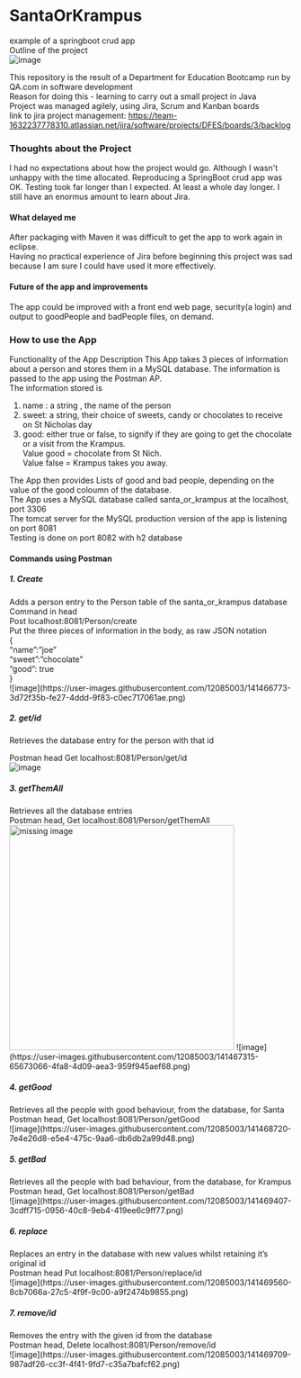 # SantaOrKrampus
example of a springboot crud app</br>
Outline of the project</br>
![image](https://user-images.githubusercontent.com/12085003/141465356-b9c64436-f56c-46d4-b884-b1caf95dce5f.png)</br>

This repository is the result of a Department for Education Bootcamp run by QA.com in software development</br>
Reason for doing this - learning to carry out a small project in Java</br>
Project was managed agilely, using Jira, Scrum and Kanban boards</br>
link to jira project management: 
https://team-1632237778310.atlassian.net/jira/software/projects/DFES/boards/3/backlog </br>
<h3>Thoughts about the Project</h3>
I had no expectations about how the project would go. Although I wasn't unhappy with the time allocated. 
Reproducing a SpringBoot crud app was OK. Testing took far longer than I expected. At least a whole day longer. I still have an enormus amount to learn about Jira.
<h4>What delayed me</h4>
After packaging with Maven it was difficult to get the app to work again in eclipse.</br>
Having no practical experience of Jira before beginning this project was sad because I am sure I could have used it more effectively.</br>
<h4>Future of the app and improvements</h4>
The app could be improved with a front end web page, security(a login) and output to goodPeople and badPeople files, on demand.
<h3>How to use the App</h3>
Functionality of the App
Description
This App takes 3 pieces of information about a person and stores them in a MySQL database. The information is passed to the app using the Postman AP.<br>
The information stored is <br>
<ol>
  <li>name : a string , the name of the person</li>
  <li>sweet: a string, their choice of sweets, candy or chocolates to receive on St Nicholas day</li>
<li>good: either true or false, to signify if they are going to get the chocolate or a visit from the Krampus.<br> Value good = chocolate from St Nich.<br> Value false = Krampus takes you away.</li>
  </ol>
The App then provides Lists of good and bad people, depending on the value of the good coloumn of the database.<br>
The App uses a MySQL database called santa_or_krampus at the localhost, port 3306<br>
The tomcat server for the MySQL production version of the app is listening on port 8081<br>
Testing is done on port 8082 with h2 database<br>
 <h4>Commands using Postman</h4>
<h5>1. Create </h5>
Adds a person entry to the Person table of the santa_or_krampus database<br>
Command in head<br>
Post   localhost:8081/Person/create<br>
Put the three pieces of information in the body, as raw JSON notation<br>
{<br>
“name”:”joe”<br>
“sweet”:”chocolate”<br>
“good”: true<br>
}<br>
![image](https://user-images.githubusercontent.com/12085003/141466773-3d72f35b-fe27-4ddd-9f83-c0ec717061ae.png)<br>
<h5>2. get/id</h5>
Retrieves the database entry for the person with that id<br>

Postman head Get  localhost:8081/Person/get/id<br>
![image](https://user-images.githubusercontent.com/12085003/141466988-fd6ac6d1-ad4b-4b6d-b49d-4d152011996e.png)<br>
<h5>3. getThemAll</h5>
Retrieves all the database entries<br>
Postman head,  Get localhost:8081/Person/getThemAll<br>
<img src="https://user-images.githubusercontent.com/12085003/141467315-65673066-4fa8-4d09-aea3-959f945aef68.png" height="400" alt="missing image">
![image](https://user-images.githubusercontent.com/12085003/141467315-65673066-4fa8-4d09-aea3-959f945aef68.png)<br>

<h5>4. getGood</h5>
Retrieves all the people with good behaviour, from the database, for Santa<br>
Postman head, Get localhost:8081/Person/getGood<br>
![image](https://user-images.githubusercontent.com/12085003/141468720-7e4e26d8-e5e4-475c-9aa6-db6db2a99d48.png)<br>
<h5>5. getBad</h5>
Retrieves all the people with bad behaviour, from the database, for Krampus<br>
Postman head, Get localhost:8081/Person/getBad<br>
![image](https://user-images.githubusercontent.com/12085003/141469407-3cdff715-0956-40c8-9eb4-419ee6c9ff77.png)<br>
<h5>6. replace</h5>
Replaces an entry in the database with new values whilst retaining it’s original id<br>
Postman head Put localhost:8081/Person/replace/id<br>
![image](https://user-images.githubusercontent.com/12085003/141469560-8cb7066a-27c5-4f9f-9c00-a9f2474b9855.png)<br>
<h5>7. remove/id</h5>
Removes the entry with the given id from the database<br>
Postman head, Delete localhost:8081/Person/remove/id<br>
![image](https://user-images.githubusercontent.com/12085003/141469709-987adf26-cc3f-4f41-9fd7-c35a7bafcf62.png)<br>




















